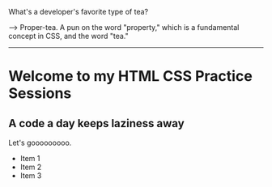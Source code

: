 What's a developer's favorite type of tea?

--> Proper-tea. A pun on the word "property," which is a fundamental concept in CSS, and the word "tea."

-----------------------------------------------------------------------------------------------------------
<!DOCTYPE html>
<html>
<head>
    <title>My HTML CSS Practice</title>
</head>
<body>
    <h1>Welcome to my HTML CSS Practice Sessions</h1>
    <h2>A code a day keeps laziness away</h2>
    <p>Let's gooooooooo.</p>
    <ul>
        <li>Item 1</li>
        <li>Item 2</li>
        <li>Item 3</li>
    </ul>
</body>
</html>
